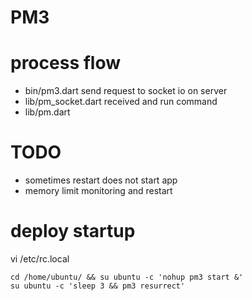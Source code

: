 # PM3

# process flow

* bin/pm3.dart send request to socket io on server
* lib/pm_socket.dart received and run command
* lib/pm.dart 

# TODO

* sometimes restart does not start app
* memory limit monitoring and restart

# deploy startup

vi /etc/rc.local
```
cd /home/ubuntu/ && su ubuntu -c 'nohup pm3 start &'
su ubuntu -c 'sleep 3 && pm3 resurrect'
```